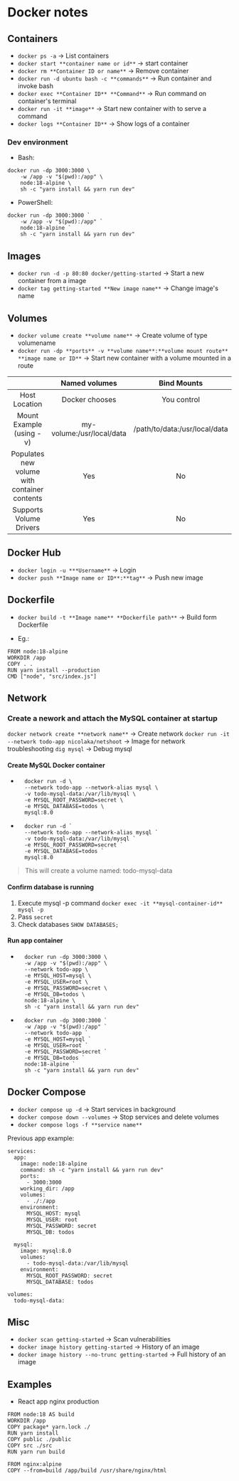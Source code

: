 # Docker notes

## Containers

- `docker ps -a` -> List containers
- `docker start **container name or id**` -> start container
- `docker rm **Container ID or name**` -> Remove container
- `docker run -d ubuntu bash -c **commands**` -> Run container and invoke bash
- `docker exec **Container ID** **Command**` -> Run command on container's terminal
- `docker run -it **image**` -> Start new container with to serve a command
- `docker logs **Container ID**` -> Show logs of a container

### Dev environment

- Bash:

```console
docker run -dp 3000:3000 \
    -w /app -v "$(pwd):/app" \
    node:18-alpine \
    sh -c "yarn install && yarn run dev"
```

- PowerShell:

```console
docker run -dp 3000:3000 `
    -w /app -v "$(pwd):/app" `
    node:18-alpine `
    sh -c "yarn install && yarn run dev"
```

## Images

- `docker run -d -p 80:80 docker/getting-started` -> Start a new container from a image
- `docker tag getting-started **New image name**` -> Change image's name

## Volumes

- `docker volume create **volume name**` -> Create volume of type volumename
- `docker run -dp **ports** -v **volume name**:**volume mount route** **image name or ID**` -> Start new container with a volume mounted in a route

|               |Named volumes|  Bind Mounts  |
|:-------------:|:-----------:|:--------------:|
| Host Location |Docker chooses               |You control|
|Mount Example (using -v)|my-volume:/usr/local/data|/path/to/data:/usr/local/data|
|Populates new volume with container contents|       Yes      |        No     |
|            Supports Volume Drivers         |       Yes      |        No     |

## Docker Hub

- `docker login -u ***Username**` -> Login
- `docker push **Image name or ID**:**tag**` -> Push new image

## Dockerfile

- `docker build -t **Image name** **Dockerfile path**` -> Build form Dockerfile

- Eg.:

```console
FROM node:18-alpine
WORKDIR /app
COPY . .
RUN yarn install --production
CMD ["node", "src/index.js"]
```

## Network

### Create a nework and attach the MySQL container at startup

`docker network create **network name**` -> Create network
`docker run -it --network todo-app nicolaka/netshoot` -> Image for network troubleshooting
`dig mysql` -> Debug mysql

#### Create MySQL Docker container

- ```console
    docker run -d \
    --network todo-app --network-alias mysql \
    -v todo-mysql-data:/var/lib/mysql \
    -e MYSQL_ROOT_PASSWORD=secret \
    -e MYSQL_DATABASE=todos \
    mysql:8.0
    ```

- ```console
    docker run -d `
    --network todo-app --network-alias mysql `
    -v todo-mysql-data:/var/lib/mysql `
    -e MYSQL_ROOT_PASSWORD=secret `
    -e MYSQL_DATABASE=todos `
    mysql:8.0
    ```

> This will create a volume named: todo-mysql-data

#### Confirm database is running

1. Execute mysql -p command
`docker exec -it **mysql-container-id** mysql -p`
2. Pass
`secret`
3. Check databases
`SHOW DATABASES;`

#### Run app container

- ```console
    docker run -dp 3000:3000 \
    -w /app -v "$(pwd):/app" \
    --network todo-app \
    -e MYSQL_HOST=mysql \
    -e MYSQL_USER=root \
    -e MYSQL_PASSWORD=secret \
    -e MYSQL_DB=todos \
    node:18-alpine \
    sh -c "yarn install && yarn run dev"
    ```

- ```console
    docker run -dp 3000:3000 `
    -w /app -v "$(pwd):/app" `
    --network todo-app `
    -e MYSQL_HOST=mysql `
    -e MYSQL_USER=root `
    -e MYSQL_PASSWORD=secret `
    -e MYSQL_DB=todos `
    node:18-alpine `
    sh -c "yarn install && yarn run dev"
    ```

## Docker Compose

- `docker compose up -d` -> Start services in background
- `docker compose down --volumes` -> Stop services and delete volumes
- `docker compose logs -f **service name**`

Previous app example:

```console
services:
  app:
    image: node:18-alpine
    command: sh -c "yarn install && yarn run dev"
    ports:
      - 3000:3000
    working_dir: /app
    volumes:
      - ./:/app
    environment:
      MYSQL_HOST: mysql
      MYSQL_USER: root
      MYSQL_PASSWORD: secret
      MYSQL_DB: todos

  mysql:
    image: mysql:8.0
    volumes:
      - todo-mysql-data:/var/lib/mysql
    environment: 
      MYSQL_ROOT_PASSWORD: secret
      MYSQL_DATABASE: todos

volumes:
  todo-mysql-data:
```

## Misc

- `docker scan getting-started` -> Scan vulnerabilities
- `docker image history getting-started` -> History of an image
- `docker image history --no-trunc getting-started` -> Full history of an image

## Examples

- React app nginx production

```console
FROM node:18 AS build
WORKDIR /app
COPY package* yarn.lock ./
RUN yarn install
COPY public ./public
COPY src ./src
RUN yarn run build

FROM nginx:alpine
COPY --from=build /app/build /usr/share/nginx/html
```
